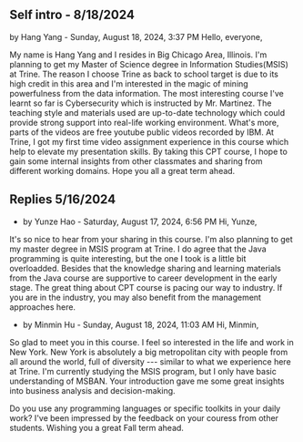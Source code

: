 ## Self intro - 8/18/2024
by Hang Yang - Sunday, August 18, 2024, 3:37 PM
Hello, everyone,

My name is Hang Yang and I resides in Big Chicago Area, Illinois. I'm planning to get my Master of Science degree in Information Studies(MSIS) at Trine. The reason I choose Trine as back to school target is due to its high credit in this area and I'm interested in the magic of mining powerfulness from the data information. The most interesting course I've learnt so far is Cybersecurity which is instructed by Mr. Martinez. The teaching style and materials used are up-to-date technology which could provide strong support into real-life working environment. What's more, parts of the videos are free youtube public videos recorded by IBM. At Trine, I got my first time video assignment experience in this course which help to elevate my presentation skills. By taking this CPT course, I hope to gain some internal insights from other classmates and sharing from different working domains. Hope you all a great term ahead.

## Replies 5/16/2024
* by Yunze Hao - Saturday, August 17, 2024, 6:56 PM
Hi, Yunze,

It's so nice to hear from your sharing in this course. I'm also planning to get my master degree in MSIS program at Trine. I do agree that the Java programming is quite interesting, but the one I took is a little bit overloadded. Besides that the knowledge sharing and learning materials from the Java course are supportive to career development in the early stage. The great thing about CPT course is pacing our way to industry. If you are in the industry, you may also benefit from the management approaches here.


* by Minmin Hu - Sunday, August 18, 2024, 11:03 AM
Hi, Minmin,

So glad to meet you in this course. I feel so interested in the life and work in New York. New York is absolutely a big metropolitan city with people from all around the world, full of diversity --- similar to what we experience here at Trine. I'm currently studying the MSIS program, but I only have basic understanding of MSBAN. Your introduction gave me some great insights into business analysis and decision-making.

Do you use any programming languages or specific toolkits in your daily work? I've been impressed by the feedback on your couress from other students. Wishing you a great Fall term ahead.